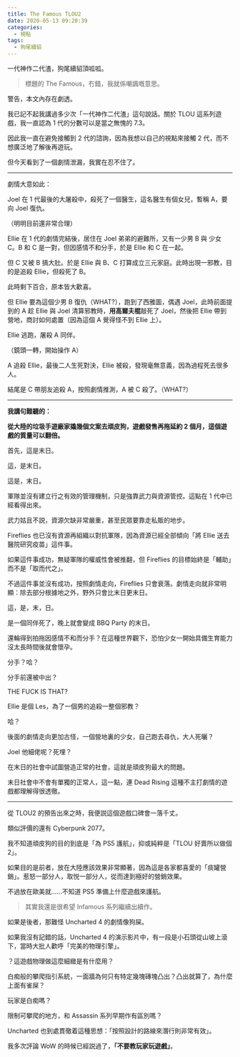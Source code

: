 ```yaml
---
title: The Famous TLOU2
date: 2020-05-13 09:20:39
categories: 
  - 視點
tags:
  - 狗尾續貂
---
```


一代神作二代渣，狗尾續貂頂呱呱。

> 標題的 The Famous，冇錯，我就係嘲諷嘅意思。

警告，本文內存在劇透。

<!-- more -->

我已記不起我講過多少次「一代神作二代渣」這句說話。關於 TLOU 這系列遊戲，我一直認為 1 代的分數可以是當之無愧的 7.3。

因此我一直在避免接觸到 2 代的諮詢，因為我想以自己的視點來接觸 2 代，而不想廣泛地了解後再遊玩。

但今天看到了一個劇情泄漏，我實在忍不住了。

---

劇情大意如此：

Joel 在 1 代最後的大屠殺中，殺死了一個醫生，這名醫生有個女兒，暫稱 A，要向 Joel 復仇。

（明明目前還非常合理）

Ellie 在 1 代的劇情完結後，居住在 Joel 弟弟的避難所，又有一少男 B 與 少女 C。B 和 C 是一對，但因感情不和分手，於是 Ellie 和 C 在一起。

但 C 又被 B 搞大肚。於是 Ellie 與 B、C 打算成立三元家庭。此時出現一邪教，目的是追殺 Ellie，但殺死了 B。

此時剩下百合，原本皆大歡喜。

但 Ellie 要為這個少男 B 復仇（WHAT?），跑到了西雅圖，偶遇 Joel，此時前面提到的 A 趁 Ellie 與 Joel 清算邪教時，**用高爾夫棍**敲死了 Joel，然後把 Ellie 帶到營地，商討如何處置（因為這個 A 覺得怪不到 Ellie 上）。

Ellie 逃跑，屠殺 A 同伴。

（鏡頭一轉，開始操作 A）

A 追殺 Ellie，最後二人生死對決，Ellie 被殺，發現毫無意義，因為過程死去很多人。

結尾是 C 帶朋友追殺 A，按照劇情推測，A 被 C 殺了。（WHAT?）

---

**我講句難聽的：**

**從大陸的垃圾手遊廠家撬幾個文案去頑皮狗，遊戲發售再拖延約 2 個月，這個遊戲的質量可以翻倍。**

首先，這是末日。

這，是末日。

這是，末日。

軍隊並沒有建立行之有效的管理機制，只是強靠武力與資源管控。這點在 1 代中已經看得出來。

武力姑且不説，資源欠缺非常嚴重，甚至民眾要靠走私販的地步。

Fireflies 也已沒有資源再組織以對抗軍隊，因為資源已經全部傾向「將 Ellie 送去醫院研究疫苗」這件事。

如果這件事成功，無疑軍隊的權威性會被推翻，但 Fireflies 的目標始終是「輔助」而不是「取而代之」。

不過這件事並沒有成功，按照劇情走向，Fireflies 只會衰落。劇情走向就非常明顯：除去部分根據地之外，野外只會比末日更末日。

這，是，末，日。

是一個同伴死了，晚上就會變成 BBQ Party 的末日。

還輪得到拍拖因感情不和而分手？在這種世界觀下，恐怕少女一開始具備生育能力沒太長時間後就會懷孕。

分手？哈？

分手前還被中出？

THE FUCK IS THAT?

Ellie 是個 Les，為了一個男的追殺一整個邪教？

哈？

後面的劇情走向更加古怪，一個營地裏的少女，自己跑去尋仇，大人死曬？

Joel 他細佬呢？死埋？

在末日的社會中試圖營造正常的社會，這就是頑皮狗最大的問題。

末日社會中不會有單獨的正常人，這一點，連 Dead Rising 這種不主打劇情的遊戲都理解得很透徹。

---

從 TLOU2 的預告出來之時，我便説這個遊戲口碑會一落千丈。

類似評價的還有 Cyberpunk 2077。

我不知道頑皮狗的目的到底是「為 PS5 護航」，抑或純粹是「TLOU 好賣所以做個 2」。

如果目的是前者，放在大陸應該效果非常顯著，因為這是各家都喜愛的「痰罐營銷」。惹怒一部分人，取悦一部分人，從而達到極好的營銷效果。

不過放在歐美就……不知道 PS5 準備上什麼遊戲來護航。

> 其實我還是很希望 Infamous 系列繼續出續作。

如果是後者，那難怪 Uncharted 4 的劇情像狗屎。

如果我沒有記錯的話，Uncharted 4 的演示影片中，有一段是小石頭從山坡上滾下，當時大批人歡呼「完美的物理引擎」。

？這遊戲物理做這麼細緻是有什麼用？

白痴般的攀爬指引系統，一面牆為何只有特定幾塊磚塊凸出？凸出就算了，為什麼上面有雀屎？

玩家是白痴嗎？

限制可攀爬的地方，和 Assassin 系列早期作有區別嗎？

Uncharted 也到處貫徹着這種思想：「按照設計的路線來潛行則非常有效」。

我多次評論 WoW 的時候已經説過了，**「不要教玩家玩遊戲」**。